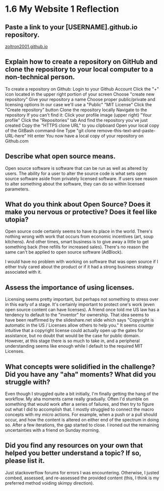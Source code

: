 # 1.6 My Website 1 Reflection
## Paste a link to your [USERNAME].github.io repository.

[zoltron2001.github.io](zoltron2001.github.io)

## Explain how to create a repository on GitHub and clone the repository to your local computer to a non-technical person.

To create a repository on Github:
  Login to your Github Account
  Click the "+" icon located in the upper right portion of your screen
  Choose "create new repository"
  Give your repository a name
  Choose proper public/private and licensing options
    In our case we'll use a "Public" "MIT License"
  Click the "Create repository" button
Clone the repository locally
  Navigate to the repository
    If you can't find it:
      Click your profile image (upper right)
      "Your profile"
      Click the "Repositories" tab
      And find the repository you've just created
  Copy the "HTTPS clone URL" to you clipboard
  Open your local copy of the GitBash command-line
    Type "git clone remove-this-text-and-paste-URL-here"
    Hit enter
  You now have a local copy of your repository on Github.com

## Describe what open source means.

Open source software is software that can be run as well as altered by users. The ability for a user to alter the source code is what sets open source software aside from privately licensed software. If users see reason to alter something about the software, they can do so within licensed parameters.

## What do you think about Open Source? Does it make you nervous or protective? Does it feel like utopia?

Open source code certainly seems to have its place in the world. There's nothing wrong with work that occurs from economic incentives (art, soup kitchens). And other times, smart business is to give away a little to get something back (free refills for increased sales). There's no reason the same can't be applied to open source software (AdBlock).

I would have no problem with working on software that was open source if I either truly cared about the product or if it had a strong business strategy associated with it.

## Assess the importance of using licenses.

Licensing seems pretty important, but perhaps not something to stress over in this early of a stage. It's certainly important to protect one's work (even open source content can have licenses). A friend once told me US law has a tendency to default to the "inventor" for ownership. That idea seems to have been reaffirmed by the slideshare.net slide which says "Copyright is automatic in the US / Licenses allow others to help you." It seems counter intuitive that a copyright license could actually open up the gates for assistance, but no doubt that would be the case for public domain. However, at this stage there is so much to take in, and a peripheral understanding seems like enough while I default to the required MIT Licenses.

## What concepts were solidified in the challenge? Did you have any "aha" moments? What did you struggle with?

Even though I struggled quite a bit initially, I'm finally getting the hang of the workflow. My aha moments came really gradually. Often I'd stumble on something that would work after a series of failures, and then try to figure out what I did to accomplish that. I mostly struggled to connect the macro concepts with my micro actions. For example, when a push or a pull should occur, and how the content is altered on either end of the spectrum in doing so. After a few iterations, the gap started to close. I ironed out the remaining uncertainties with a friend on Sunday morning.

## Did you find any resources on your own that helped you better understand a topic? If so, please list it.

Just stackoverflow forums for errors I was encountering. Otherwise, I justed combed, assessed, and re-assessed the provided content (this, I think is my preferred method voiding skimpy direction).